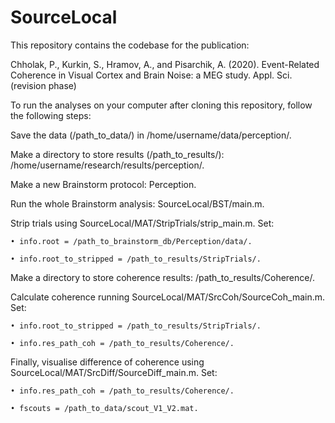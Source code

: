 # SourceLocal

This repository contains the codebase for the publication:

Chholak, P., Kurkin, S., Hramov, A., and Pisarchik, A. (2020). Event-Related
Coherence in Visual Cortex and Brain Noise: a MEG study. Appl. Sci.
(revision phase)

To run the analyses on your computer after cloning this repository, follow the
following steps:

Save the data (/path_to_data/) in /home/username/data/perception/.

Make a directory to store results (/path_to_results/): /home/username/research/results/perception/.

Make a new Brainstorm protocol: Perception.

Run the whole Brainstorm analysis: SourceLocal/BST/main.m.

Strip trials using  SourceLocal/MAT/StripTrials/strip_main.m. Set:

    • info.root = /path_to_brainstorm_db/Perception/data/.

    • info.root_to_stripped = /path_to_results/StripTrials/.

Make a directory to store coherence results: /path_to_results/Coherence/.

Calculate coherence running SourceLocal/MAT/SrcCoh/SourceCoh_main.m. Set:

    • info.root_to_stripped = /path_to_results/StripTrials/.

    • info.res_path_coh = /path_to_results/Coherence/.

Finally, visualise difference of coherence using SourceLocal/MAT/SrcDiff/SourceDiff_main.m. Set:

    • info.res_path_coh = /path_to_results/Coherence/.

    • fscouts = /path_to_data/scout_V1_V2.mat.
